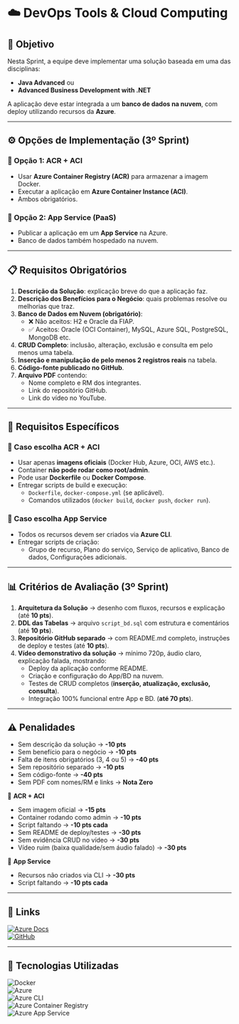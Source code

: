 # ☁️ **DevOps Tools & Cloud Computing**

## 🔶 **Objetivo**
Nesta Sprint, a equipe deve implementar uma solução baseada em uma das disciplinas:  
- **Java Advanced** ou  
- **Advanced Business Development with .NET**  

A aplicação deve estar integrada a um **banco de dados na nuvem**, com deploy utilizando recursos da **Azure**.

---

## ⚙️ **Opções de Implementação (3º Sprint)**
### 🔹 Opção 1: **ACR + ACI**
- Usar **Azure Container Registry (ACR)** para armazenar a imagem Docker.  
- Executar a aplicação em **Azure Container Instance (ACI)**.  
- Ambos obrigatórios.  

### 🔹 Opção 2: **App Service (PaaS)**
- Publicar a aplicação em um **App Service** na Azure.  
- Banco de dados também hospedado na nuvem.  

---

## 📋 **Requisitos Obrigatórios**
1. **Descrição da Solução**: explicação breve do que a aplicação faz.  
2. **Descrição dos Benefícios para o Negócio**: quais problemas resolve ou melhorias que traz.  
3. **Banco de Dados em Nuvem (obrigatório)**:  
   - ❌ Não aceitos: H2 e Oracle da FIAP.  
   - ✅ Aceitos: Oracle (OCI Container), MySQL, Azure SQL, PostgreSQL, MongoDB etc.  
4. **CRUD Completo**: inclusão, alteração, exclusão e consulta em pelo menos uma tabela.  
5. **Inserção e manipulação de pelo menos 2 registros reais** na tabela.  
6. **Código-fonte publicado no GitHub**.  
7. **Arquivo PDF** contendo:  
   - Nome completo e RM dos integrantes.  
   - Link do repositório GitHub.  
   - Link do vídeo no YouTube.  

---

## 📑 **Requisitos Específicos**
### 🔹 Caso escolha **ACR + ACI**
- Usar apenas **imagens oficiais** (Docker Hub, Azure, OCI, AWS etc.).  
- Container **não pode rodar como root/admin**.  
- Pode usar **Dockerfile** ou **Docker Compose**.  
- Entregar scripts de build e execução:  
  - `Dockerfile`, `docker-compose.yml` (se aplicável).  
  - Comandos utilizados (`docker build`, `docker push`, `docker run`).  

### 🔹 Caso escolha **App Service**
- Todos os recursos devem ser criados via **Azure CLI**.  
- Entregar scripts de criação:  
  - Grupo de recurso, Plano do serviço, Serviço de aplicativo, Banco de dados, Configurações adicionais.  

---

## 📊 **Critérios de Avaliação (3º Sprint)**
1. **Arquitetura da Solução** → desenho com fluxos, recursos e explicação (até **10 pts**).  
2. **DDL das Tabelas** → arquivo `script_bd.sql` com estrutura e comentários (até **10 pts**).  
3. **Repositório GitHub separado** → com README.md completo, instruções de deploy e testes (até **10 pts**).  
4. **Vídeo demonstrativo da solução** → mínimo 720p, áudio claro, explicação falada, mostrando:  
   - Deploy da aplicação conforme README.  
   - Criação e configuração do App/BD na nuvem.  
   - Testes de CRUD completos (**inserção, atualização, exclusão, consulta**).  
   - Integração 100% funcional entre App e BD. (**até 70 pts**).  

---

## ⚠️ **Penalidades**
- Sem descrição da solução → **-10 pts**  
- Sem benefício para o negócio → **-10 pts**  
- Falta de itens obrigatórios (3, 4 ou 5) → **-40 pts**  
- Sem repositório separado → **-10 pts**  
- Sem código-fonte → **-40 pts**  
- Sem PDF com nomes/RM e links → **Nota Zero**  

🔹 **ACR + ACI**  
- Sem imagem oficial → **-15 pts**  
- Container rodando como admin → **-10 pts**  
- Script faltando → **-10 pts cada**  
- Sem README de deploy/testes → **-30 pts**  
- Sem evidência CRUD no vídeo → **-30 pts**  
- Vídeo ruim (baixa qualidade/sem áudio falado) → **-30 pts**  

🔹 **App Service**  
- Recursos não criados via CLI → **-30 pts**  
- Script faltando → **-10 pts cada**  

---

## 📂 **Links**
[![Azure Docs](https://img.shields.io/badge/Azure-CLI%20%26%20Cloud%20Docs-blue?style=flat-square&logo=microsoftazure)](https://docs.microsoft.com/en-us/azure/devops/)  
[![GitHub](https://img.shields.io/badge/GitHub-Repositório-blue?style=flat-square&logo=github)](https://github.com/carmipa/challenge_2025_2_semestre_mottu_parte_1/tree/main/Deveops_Tools_Cloud_Computing)  

---

## 🎨 **Tecnologias Utilizadas**
![Docker](https://img.shields.io/badge/Docker-2496ED?style=flat-square&logo=docker)  
![Azure](https://img.shields.io/badge/Azure-0089D6?style=flat-square&logo=microsoftazure)  
![Azure CLI](https://img.shields.io/badge/Azure%20CLI-0078D4?style=flat-square&logo=powershell)  
![Azure Container Registry](https://img.shields.io/badge/Azure%20ACR-2560E0?style=flat-square&logo=microsoftazure)  
![Azure App Service](https://img.shields.io/badge/Azure%20App%20Service-0078D7?style=flat-square&logo=windows)  
